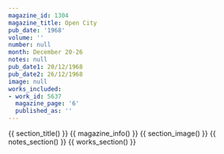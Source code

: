 ```yaml
---
magazine_id: 1304
magazine_title: Open City
pub_date: '1968'
volume: ''
number: null
month: December 20-26
notes: null
pub_date1: 20/12/1968
pub_date2: 26/12/1968
image: null
works_included:
- work_id: 5637
  magazine_page: '6'
  published_as: ''
---
```


{{ section_title() }}
{{ magazine_info() }}
{{ section_image() }}
{{ notes_section() }}
{{ works_section() }}
